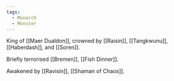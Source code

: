 ```yaml
---
tags:
  - Monarch
  - Monster
---
```


King of [[Maer Dualdon]], crowned by [[Raisin]], [[Tangkwunu]], [[Haberdash]], and [[Soren]].

Briefly terrorised [[Bremen]], [[Fish Dinner]].

Awakened by [[Ravisin]], [[Shaman of Chaos]].